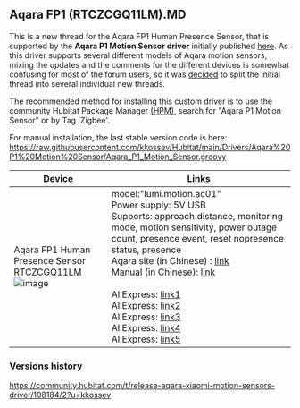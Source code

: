 ## Aqara FP1 (RTCZCGQ11LM).MD

This is a new thread for the Aqara FP1 Human Presence Sensor, that is supported by the **Aqara P1 Motion Sensor driver** initially published [here](https://community.hubitat.com/t/aqara-fp1-and-p1-motion-sensors/92987/63?u=kkossev). As this driver supports several different models of Aqara motion sensors, mixing the updates and the comments for the different devices is somewhat confusing for most of the forum users, so it was [decided](https://community.hubitat.com/t/aqara-fp1-and-p1-motion-sensors/92987/304?u=kkossev) to split the initial thread into several individual new threads.

The recommended method for installing this custom driver is to use the community Hubitat Package Manager [(HPM)](https://community.hubitat.com/t/release-hubitat-package-manager-hubitatcommunity/94471), search for "Aqara P1 Motion Sensor" or by Tag 'Zigbee'.

For manual installation, the last stable version code is here: https://raw.githubusercontent.com/kkossev/Hubitat/main/Drivers/Aqara%20P1%20Motion%20Sensor/Aqara_P1_Motion_Sensor.groovy 


|  Device |  Links |
|---|---|
| Aqara FP1 Human Presence Sensor RTCZCGQ11LM<br> ![image](https://user-images.githubusercontent.com/6189950/209338857-a0e5a5fa-21e7-456e-bc39-5c0c41239a3b.png) | model:"lumi.motion.ac01" <br>Power supply: 5V USB <br>Supports: approach distance, monitoring mode, motion sensitivity, power outage count, presence event, reset nopresence status, presence <br>Aqara site (in Chinese) : [link](https://www.aqara.com/cn/Aqara-Presence-Detector-FP1_overview) <br> Manual (in Chinese): [link](https://static-resource.aqara.com/temp/Aqara%E4%BA%BA%E4%BD%93%E5%AD%98%E5%9C%A8%E4%BC%A0%E6%84%9F%E5%99%A8FP1%E8%AF%B4%E6%98%8E%E4%B9%A6_1656471853729.pdf) <br><br> AliExpress: [link1](https://www.aliexpress.com/item/1005004356228897.html) <br> AliExpress: [link2](https://www.aliexpress.com/item/1005004450930450.html)<br> AliExpress: [link3](https://www.aliexpress.com/item/1005004378721514.html) <br>AliExpress: [link4](https://www.aliexpress.com/item/1005004418559276.html)<br> AliExpress: [link5](https://www.aliexpress.com/item/1005004588208259.html)<br>|  [//]: <>(https://zigbee.blakadder.com/Aqara_RTCZCGQ11LM.html)


### Versions history
https://community.hubitat.com/t/release-aqara-xiaomi-motion-sensors-driver/108184/2?u=kkossev
